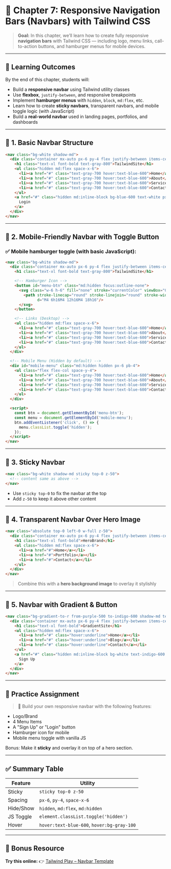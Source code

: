 # 📘 Chapter 7: **Responsive Navigation Bars (Navbars) with Tailwind CSS**

> **Goal:** In this chapter, we’ll learn how to create fully responsive **navigation bars** with Tailwind CSS — including logo, menu links, call-to-action buttons, and hamburger menus for mobile devices.

---

## 🎯 Learning Outcomes

By the end of this chapter, students will:

* Build a **responsive navbar** using Tailwind utility classes
* Use **flexbox**, `justify-between`, and responsive breakpoints
* Implement **hamburger menus** with `hidden`, `block`, `md:flex`, etc.
* Learn how to create **sticky navbars**, transparent navbars, and mobile toggle logic (with JavaScript)
* Build a **real-world navbar** used in landing pages, portfolios, and dashboards

---

## 🔹 1. Basic Navbar Structure

```html
<nav class="bg-white shadow-md">
  <div class="container mx-auto px-6 py-4 flex justify-between items-center">
    <h1 class="text-xl font-bold text-gray-800">TailwindSite</h1>
    <ul class="hidden md:flex space-x-6">
      <li><a href="#" class="text-gray-700 hover:text-blue-600">Home</a></li>
      <li><a href="#" class="text-gray-700 hover:text-blue-600">About</a></li>
      <li><a href="#" class="text-gray-700 hover:text-blue-600">Services</a></li>
      <li><a href="#" class="text-gray-700 hover:text-blue-600">Contact</a></li>
    </ul>
    <a href="#" class="hidden md:inline-block bg-blue-600 text-white px-5 py-2 rounded hover:bg-blue-700 transition">
      Login
    </a>
  </div>
</nav>
```

---

## 📱 2. Mobile-Friendly Navbar with Toggle Button

### ✅ Mobile hamburger toggle (with basic JavaScript):

```html
<nav class="bg-white shadow-md">
  <div class="container mx-auto px-6 py-4 flex justify-between items-center">
    <h1 class="text-xl font-bold text-gray-800">TailwindSite</h1>

    <!-- Hamburger Icon -->
    <button id="menu-btn" class="md:hidden focus:outline-none">
      <svg class="w-6 h-6" fill="none" stroke="currentColor" viewBox="0 0 24 24">
        <path stroke-linecap="round" stroke-linejoin="round" stroke-width="2"
              d="M4 6h16M4 12h16M4 18h16"/>
      </svg>
    </button>

    <!-- Links (Desktop) -->
    <ul class="hidden md:flex space-x-6">
      <li><a href="#" class="text-gray-700 hover:text-blue-600">Home</a></li>
      <li><a href="#" class="text-gray-700 hover:text-blue-600">About</a></li>
      <li><a href="#" class="text-gray-700 hover:text-blue-600">Services</a></li>
      <li><a href="#" class="text-gray-700 hover:text-blue-600">Contact</a></li>
    </ul>
  </div>

  <!-- Mobile Menu (Hidden by default) -->
  <div id="mobile-menu" class="md:hidden hidden px-6 pb-4">
    <ul class="flex flex-col space-y-4">
      <li><a href="#" class="text-gray-700 hover:text-blue-600">Home</a></li>
      <li><a href="#" class="text-gray-700 hover:text-blue-600">About</a></li>
      <li><a href="#" class="text-gray-700 hover:text-blue-600">Services</a></li>
      <li><a href="#" class="text-gray-700 hover:text-blue-600">Contact</a></li>
    </ul>
  </div>

  <script>
    const btn = document.getElementById('menu-btn');
    const menu = document.getElementById('mobile-menu');
    btn.addEventListener('click', () => {
      menu.classList.toggle('hidden');
    });
  </script>
</nav>
```

---

## 📌 3. Sticky Navbar

```html
<nav class="bg-white shadow-md sticky top-0 z-50">
  <!-- content same as above -->
</nav>
```

* Use `sticky top-0` to fix the navbar at the top
* Add `z-50` to keep it above other content

---

## 🧊 4. Transparent Navbar Over Hero Image

```html
<nav class="absolute top-0 left-0 w-full z-50">
  <div class="container mx-auto px-6 py-4 flex justify-between items-center text-white">
    <h1 class="text-xl font-bold">HeroBrand</h1>
    <ul class="hidden md:flex space-x-6">
      <li><a href="#">Home</a></li>
      <li><a href="#">Portfolio</a></li>
      <li><a href="#">Contact</a></li>
    </ul>
  </div>
</nav>
```

> Combine this with a **hero background image** to overlay it stylishly

---

## 🎨 5. Navbar with Gradient & Button

```html
<nav class="bg-gradient-to-r from-purple-500 to-indigo-600 shadow-md text-white">
  <div class="container mx-auto px-6 py-4 flex justify-between items-center">
    <h1 class="text-xl font-bold">GradientSite</h1>
    <ul class="hidden md:flex space-x-6">
      <li><a href="#" class="hover:underline">Home</a></li>
      <li><a href="#" class="hover:underline">Blog</a></li>
      <li><a href="#" class="hover:underline">Contact</a></li>
    </ul>
    <a href="#" class="hidden md:inline-block bg-white text-indigo-600 px-4 py-2 rounded hover:bg-gray-100 transition">
      Sign Up
    </a>
  </div>
</nav>
```

---

## 🧪 Practice Assignment

> 🔧 Build your own responsive navbar with the following features:

* Logo/Brand
* 4 Menu Items
* A "Sign Up" or "Login" button
* Hamburger icon for mobile
* Mobile menu toggle with vanilla JS

Bonus: Make it **sticky** and overlay it on top of a hero section.

---

## ✅ Summary Table

| Feature   | Utility                                    |
| --------- | ------------------------------------------ |
| Sticky    | `sticky top-0 z-50`                        |
| Spacing   | `px-6`, `py-4`, `space-x-6`                |
| Hide/Show | `hidden`, `md:flex`, `md:hidden`           |
| JS Toggle | `element.classList.toggle('hidden')`       |
| Hover     | `hover:text-blue-600`, `hover:bg-gray-100` |

---

## 🎁 Bonus Resource

**Try this online:**
👉 [Tailwind Play – Navbar Template](https://play.tailwindcss.com/)
